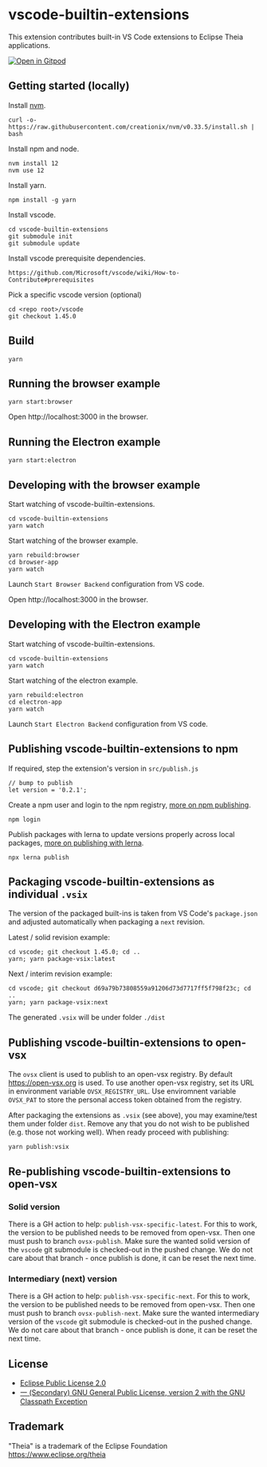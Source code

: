 # vscode-builtin-extensions

This extension contributes built-in VS Code extensions to Eclipse Theia applications.

[![Open in Gitpod](https://gitpod.io/button/open-in-gitpod.svg)](https://gitpod.io/#https://github.com/theia-ide/vscode-builtin-extensions)

## Getting started (locally)

Install [nvm](https://github.com/creationix/nvm#install-script).

    curl -o- https://raw.githubusercontent.com/creationix/nvm/v0.33.5/install.sh | bash

Install npm and node.

    nvm install 12
    nvm use 12

Install yarn.

    npm install -g yarn

Install vscode.

    cd vscode-builtin-extensions
    git submodule init
    git submodule update

Install vscode prerequisite dependencies.

    https://github.com/Microsoft/vscode/wiki/How-to-Contribute#prerequisites

Pick a specific vscode version (optional)

    cd <repo root>/vscode
    git checkout 1.45.0

## Build

    yarn

## Running the browser example

    yarn start:browser

Open http://localhost:3000 in the browser.

## Running the Electron example

    yarn start:electron

## Developing with the browser example

Start watching of vscode-builtin-extensions.

    cd vscode-builtin-extensions
    yarn watch

Start watching of the browser example.

    yarn rebuild:browser
    cd browser-app
    yarn watch

Launch `Start Browser Backend` configuration from VS code.

Open http://localhost:3000 in the browser.

## Developing with the Electron example

Start watching of vscode-builtin-extensions.

    cd vscode-builtin-extensions
    yarn watch

Start watching of the electron example.

    yarn rebuild:electron
    cd electron-app
    yarn watch

Launch `Start Electron Backend` configuration from VS code.

## Publishing vscode-builtin-extensions to npm

If required, step the extension's version in `src/publish.js`

    // bump to publish
    let version = '0.2.1';

Create a npm user and login to the npm registry, [more on npm publishing](https://docs.npmjs.com/getting-started/publishing-npm-packages).

    npm login

Publish packages with lerna to update versions properly across local packages, [more on publishing with lerna](https://github.com/lerna/lerna#publish).

    npx lerna publish

## Packaging vscode-builtin-extensions as individual `.vsix`

The version of the packaged built-ins is taken from VS Code's `package.json` and adjusted automatically when packaging a `next` revision.

Latest / solid revision example:

    cd vscode; git checkout 1.45.0; cd ..
    yarn; yarn package-vsix:latest

Next / interim revision example:

    cd vscode; git checkout d69a79b73808559a91206d73d7717ff5f798f23c; cd ..
    yarn; yarn package-vsix:next

The generated `.vsix` will be under folder `./dist`

## Publishing vscode-builtin-extensions to open-vsx

The `ovsx` client is used to publish to an open-vsx registry. By default https://open-vsx.org is used. To use another open-vsx registry, set its URL in environment variable `OVSX_REGISTRY_URL`. Use enviromnent variable `OVSX_PAT` to store the personal access token obtained from the registry.

After packaging the extensions as `.vsix` (see above), you may examine/test them under folder `dist`. Remove any that you do not wish to be published (e.g. those not working well). When ready proceed with publishing:

    yarn publish:vsix

## Re-publishing vscode-builtin-extensions to open-vsx

### Solid version

There is a GH action to help: `publish-vsx-specific-latest`. For this to work, the version to be published needs to be removed from open-vsx. Then one must push to branch `ovsx-publish`. Make sure the wanted solid version of the `vscode` git submodule is checked-out in the pushed change. We do not care about that branch - once publish is done, it can be reset the next time.

### Intermediary (next) version

There is a GH action to help: `publish-vsx-specific-next`. For this to work, the version to be published needs to be removed from open-vsx. Then one must push to branch `ovsx-publish-next`. Make sure the wanted intermediary version of the `vscode` git submodule is checked-out in the pushed change. We do not care about that branch - once publish is done, it can be reset the next time.

## License

- [Eclipse Public License 2.0](LICENSE)
- [一 (Secondary) GNU General Public License, version 2 with the GNU Classpath Exception](LICENSE)

## Trademark

"Theia" is a trademark of the Eclipse Foundation
https://www.eclipse.org/theia
